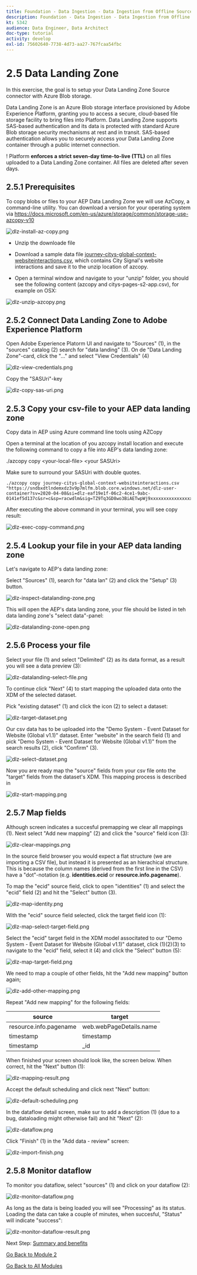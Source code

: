 ```yaml
---
title: Foundation - Data Ingestion - Data Ingestion from Offline Sources
description: Foundation - Data Ingestion - Data Ingestion from Offline Sources
kt: 5342
audience: Data Engineer, Data Architect
doc-type: tutorial
activity: develop
exl-id: 75602640-7738-4d73-aa27-767fcaa54fbc
---
```

# 2.5 Data Landing Zone

In this exercise, the goal is to setup your Data Landing Zone Source connector with Azure Blob storage.

Data Landing Zone is an Azure Blob storage interface provisioned by Adobe Experience Platform, granting you to access a secure, cloud-based file storage facility to bring files into Platform. Data Landing Zone supports SAS-based authentication and its data is protected with standard Azure Blob storage security mechanisms at rest and in transit. SAS-based authentication allows you to securely access your Data Landing Zone container through a public internet connection.

! Platform **enforces a strict seven-day time-to-live (TTL)** on all files uploaded to a Data Landing Zone container. All files are deleted after seven days.


## 2.5.1 Prerequisites

To copy blobs or files to your AEP Data Landing Zone we will use AzCopy, a command-line utility. You can download a version for your operating system via  https://docs.microsoft.com/en-us/azure/storage/common/storage-use-azcopy-v10

![dlz-install-az-copy.png](./images/dlz-install-az-copy.png)

* Unzip the downloade file

* Download a sample data file [journey-citys-global-context-websiteinteractions.csv](../../assets/csv/data-ingestion/journey-citys-global-context-websiteinteractions.csv), which contains City Signal's website interactions and save it to the unzip location of azcopy.

* Open a terminal window and navigate to your "unzip" folder, you should see the following content (azcopy and citys-pages-s2-app.csv), for example on OSX:

![dlz-unzip-azcopy.png](./images/dlz-unzip-azcopy.png)

## 2.5.2 Connect Data Landing Zone to Adobe Experience Platform

Open Adobe Experience Platorm UI and navigate to "Sources" (1), in the "sources" catalog (2) search for "data landing" (3). On de "Data Landing Zone"-card, click the "..." and select "View Credentials" (4)

![dlz-view-credentials.png](./images/dlz-view-credentials.png)

Copy the "SASUri"-key

![dlz-copy-sas-uri.png](./images/dlz-copy-sas-uri.png)

## 2.5.3 Copy your csv-file to your AEP data landing zone

Copy data in AEP using Azure command line tools using AZCopy

Open a terminal at the location of you azcopy install location and execute the following command to copy a file into AEP's data landing zone:

./azcopy copy &lt;your-local-file&gt; &lt;your SASUri&gt;
  
Make sure to surround your SASUri with double quotes.

```command
./azcopy copy journey-citys-global-context-websiteinteractions.csv "https://sndbxdtlndemxdz3v9p7mlfm.blob.core.windows.net/dlz-user-container?sv=2020-04-08&si=dlz-eaf19e1f-06c2-4ce1-9abc-0141ef5d137c&sr=c&sp=racwdlm&sig=TZ9Tq3GD8wo3BiAETwpWj9xxxxxxxxxxxxxxxxxxxxxxxx"
```

After executing the above command in your terminal, you will see copy result:

![dlz-exec-copy-command.png](./images/dlz-exec-copy-command.png)

## 2.5.4 Lookup your file in your AEP data landing zone

Let's navigate to AEP's data landing zone:

Select "Sources" (1), search for "data lan" (2) and click the "Setup" (3) button.

![dlz-inspect-datalanding-zone.png](./images/dlz-inspect-datalanding-zone.png)

This will open the AEP's data landing zone, your file should be listed in teh data landing zone's "select data"-panel:

![dlz-datalanding-zone-open.png](./images/dlz-datalanding-zone-open.png)

## 2.5.6 Process your file

Select your file (1) and select "Delimited" (2) as its data format, as a result you will see a data preview (3):

![dlz-datalanding-select-file.png](./images/dlz-datalanding-select-file.png)

To continue click "Next" (4) to start mapping the uploaded data onto the XDM of the selected dataset.

Pick "existing dataset" (1) and click the icon (2) to select a dataset:

![dlz-target-dataset.png](./images/dlz-target-dataset.png)

Our csv data has to be uploaded into the "Demo System - Event Dataset for Website (Global v1.1)" dataset. Enter "website" in the search field (1) and pick "Demo System - Event Dataset for Website (Global v1.1)" from the search results (2), click "Confirm" (3).

![dlz-select-dataset.png](./images/dlz-select-dataset.png)

Now you are ready map the "source" fields from your csv file onto the "target" fields from the dataset's XDM. This mapping process is described in 

![dlz-start-mapping.png](./images/dlz-start-mapping.png)

## 2.5.7 Map fields

Although screen indicates a succesful premapping we clear all mappings (1). Next select "Add new mapping" (2) and click the "source" field icon (3):

![dlz-clear-mappings.png](./images/dlz-clear-mappings.png)

In the source field browser you would expect a flat structure (we are importing a CSV file), but instead it is presented as an hierachical structure. This is because the column names (derived from the first line in the CSV) have a "dot"-notation (e.g. **identities.ecid** or **resource.info.pagename**). 

To map the "ecid" source field, click to open "identities" (1) and select the "ecid" field (2) and hit the "Select" button (3).

![dlz-map-identity.png](./images/dlz-map-identity.png)

With the "ecid" source field selected, click the target field icon (1):

![dlz-map-select-target-field.png](./images/dlz-map-select-target-field.png)

Select the "ecid" target field in the XDM model associtated to our "Demo System - Event Dataset for Website (Global v1.1)" dataset, click (1)(2)(3) to navigate to the "ecid" field, select it (4) and click the "Select" button (5):

![dlz-map-target-field.png](./images/dlz-map-target-field.png)

We need to map a couple of other fields, hit the "Add new mapping" button again;

![dlz-add-other-mapping.png](./images/dlz-add-other-mapping.png)

Repeat "Add new mapping" for the following fields:

| source  | target  |
|---|---|
| resource.info.pagename |  web.webPageDetails.name |
| timestamp  |  timestamp |
| timestamp |  _id |

When finished your screen should look like, the screen below. When correct, hit the "Next" button (1):

![dlz-mapping-result.png](./images/dlz-mapping-result.png)

Accept the default scheduling and click next "Next" button:

![dlz-default-scheduling.png](./images/dlz-default-scheduling.png)

In the dataflow detail screen, make sur to add a description (1) (due to a bug, dataloading might otherwise fail) and hit "Next" (2):

![dlz-dataflow.png](./images/dlz-dataflow.png)

Click "Finish" (1) in the "Add data - review" screen:

![dlz-import-finish.png](./images/dlz-import-finish.png)

## 2.5.8 Monitor dataflow 

To monitor you dataflow, select "sources" (1) and click on your dataflow (2):

![dlz-monitor-dataflow.png](./images/dlz-monitor-dataflow.png)

As long as the data is being loaded you will see "Processing" as its status. Loading the data can take a couple of minutes, when succesful, "Status" will indicate "success":

![dlz-monitor-dataflow-result.png](./images/dlz-monitor-dataflow-result.png)

Next Step: [Summary and benefits](./summary.md)

[Go Back to Module 2](./data-ingestion.md)

[Go Back to All Modules](../../overview.md)
